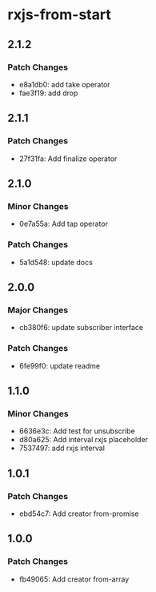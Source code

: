 # rxjs-from-start

## 2.1.2

### Patch Changes

- e8a1db0: add take operator
- fae3f19: add drop

## 2.1.1

### Patch Changes

- 27f31fa: Add finalize operator

## 2.1.0

### Minor Changes

- 0e7a55a: Add tap operator

### Patch Changes

- 5a1d548: update docs

## 2.0.0

### Major Changes

- cb380f6: update subscriber interface

### Patch Changes

- 6fe99f0: update readme

## 1.1.0

### Minor Changes

- 6636e3c: Add test for unsubscribe
- d80a625: Add interval rxjs placeholder
- 7537497: add rxjs interval

## 1.0.1

### Patch Changes

- ebd54c7: Add creator from-promise

## 1.0.0

### Patch Changes

- fb49065: Add creator from-array
